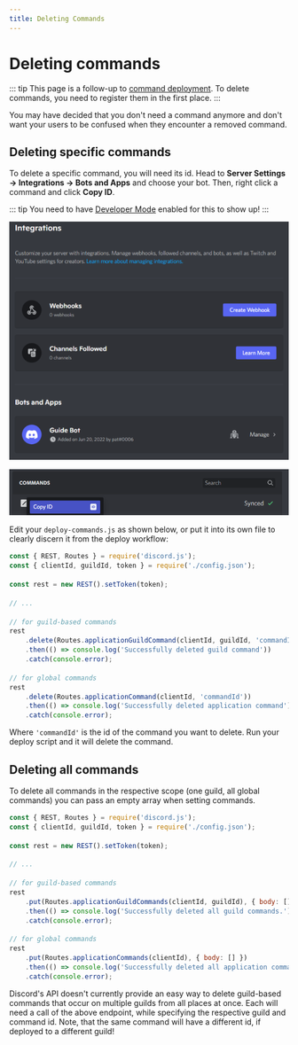 ```yaml
---
title: Deleting Commands
---
```


# Deleting commands

::: tip
This page is a follow-up to [command deployment](/creating-your-bot/command-deployment.md). To delete commands, you need to register them in the first place.
:::

You may have decided that you don't need a command anymore and don't want your users to be confused when they encounter a removed command.

## Deleting specific commands

To delete a specific command, you will need its id. Head to **Server Settings -> Integrations -> Bots and Apps** and choose your bot. Then, right click a command and click **Copy ID**.

::: tip
You need to have [Developer Mode](https://support.discord.com/hc/articles/206346498) enabled for this to show up!
:::

![bots-and-apps](./images/bots-and-apps.png)

![commands-copy-id](./images/commands-copy-id.png)

Edit your `deploy-commands.js` as shown below, or put it into its own file to clearly discern it from the deploy workflow:

```js {9-17}
const { REST, Routes } = require('discord.js');
const { clientId, guildId, token } = require('./config.json');

const rest = new REST().setToken(token);

// ...

// for guild-based commands
rest
	.delete(Routes.applicationGuildCommand(clientId, guildId, 'commandId'))
	.then(() => console.log('Successfully deleted guild command'))
	.catch(console.error);

// for global commands
rest
	.delete(Routes.applicationCommand(clientId, 'commandId'))
	.then(() => console.log('Successfully deleted application command'))
	.catch(console.error);
```

Where `'commandId'` is the id of the command you want to delete. Run your deploy script and it will delete the command.

## Deleting all commands

To delete all commands in the respective scope (one guild, all global commands) you can pass an empty array when setting commands.

```js {9-18}
const { REST, Routes } = require('discord.js');
const { clientId, guildId, token } = require('./config.json');

const rest = new REST().setToken(token);

// ...

// for guild-based commands
rest
	.put(Routes.applicationGuildCommands(clientId, guildId), { body: [] })
	.then(() => console.log('Successfully deleted all guild commands.'))
	.catch(console.error);

// for global commands
rest
	.put(Routes.applicationCommands(clientId), { body: [] })
	.then(() => console.log('Successfully deleted all application commands.'))
	.catch(console.error);
```

Discord's API doesn't currently provide an easy way to delete guild-based commands that occur on multiple guilds from all places at once. Each will need a call of the above endpoint, while specifying the respective guild and command id. Note, that the same command will have a different id, if deployed to a different guild!
